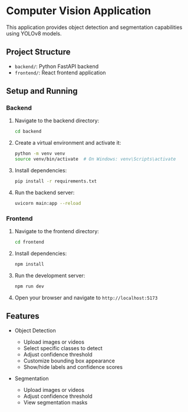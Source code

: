 # Computer Vision Application

This application provides object detection and segmentation capabilities using YOLOv8 models.

## Project Structure

- `backend/`: Python FastAPI backend
- `frontend/`: React frontend application

## Setup and Running

### Backend

1. Navigate to the backend directory:
   ```bash
   cd backend
   ```

2. Create a virtual environment and activate it:
   ```bash
   python -m venv venv
   source venv/bin/activate  # On Windows: venv\Scripts\activate
   ```

3. Install dependencies:
   ```bash
   pip install -r requirements.txt
   ```

4. Run the backend server:
   ```bash
   uvicorn main:app --reload
   ```

### Frontend

1. Navigate to the frontend directory:
   ```bash
   cd frontend
   ```

2. Install dependencies:
   ```bash
   npm install
   ```

3. Run the development server:
   ```bash
   npm run dev
   ```

4. Open your browser and navigate to `http://localhost:5173`

## Features

- Object Detection
  - Upload images or videos
  - Select specific classes to detect
  - Adjust confidence threshold
  - Customize bounding box appearance
  - Show/hide labels and confidence scores

- Segmentation
  - Upload images or videos
  - Adjust confidence threshold
  - View segmentation masks

